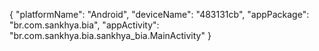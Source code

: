 {
  "platformName": "Android",
  "deviceName": "483131cb",
  "appPackage": "br.com.sankhya.bia",
  "appActivity": "br.com.sankhya.bia.sankhya_bia.MainActivity"
}
